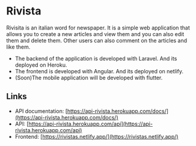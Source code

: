 # Rivista

Rivisita is an italian word for newspaper. It is a simple web application that allows you to create a new articles and view them and you can also edit them and delete them. Other users can also comment on the articles and like them.

-   The backend of the application is developed with Laravel. And its deployed on Heroku.
-   The frontend is developed with Angular. And its deployed on netlify.
-   (Soon)The mobile application will be developed with flutter.


## Links

- API documentation: [https://api-rivista.herokuapp.com/docs/](https://api-rivista.herokuapp.com/docs/)
- API: [https://api-rivista.herokuapp.com/api](https://api-rivista.herokuapp.com/api)
- Frontend: [https://rivistas.netlify.app/](https://rivistas.netlify.app/)
